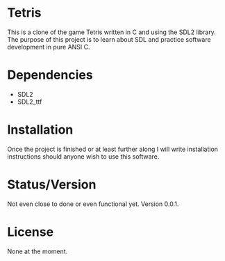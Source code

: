 # Tetris

This is a clone of the game Tetris written in C and using the SDL2 library. The purpose of this project is to learn about SDL and practice software development in pure ANSI C.

# Dependencies

- SDL2
- SDL2_ttf

# Installation

Once the project is finished or at least further along I will write installation instructions should anyone wish to use this software.

# Status/Version

Not even close to done or even functional yet. Version 0.0.1.

# License

None at the moment.

